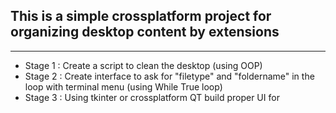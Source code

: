 ## This is a simple crossplatform project for organizing desktop content by extensions
---

* Stage 1 : Create a script to clean the desktop (using OOP)
* Stage 2 : Create interface to ask for "filetype" and "foldername" in the loop with terminal menu (using While True loop)
* Stage 3 : Using tkinter or crossplatform QT build proper UI for 